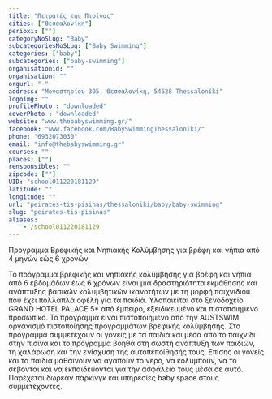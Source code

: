 ```yaml
---
title: "Πειρατές της Πισίνας"
cities: ["Θεσσαλονίκη"]
perioxi: [""]
categoryNoSLug: "Baby"
subcategoriesNoSLug: ["Baby Swimming"]
categories: ["baby"]
subcategories: ["baby-swimming"]
organisationid: ""
organisation: ""
orgurl: "-"
address: "Μοναστηρίου 305, Θεσσαλονίκη, 54628 Thessaloníki"
logoimg: ""
profilePhoto : "downloaded"
coverPhoto : "downloaded"
website: "www.thebabyswimming.gr/"
facebook: "www.facebook.com/BabySwimmingThessaloniki/"
phone: "6932073030"
email: "info@thebabyswimming.gr"
courses: ""
places: [""]
rensponsibles: ""
zipcode: [""]
UID: "school011220181129"
latitude: ""
longitude: ""
url: "peirates-tis-pisinas/thessaloniki/baby/baby-swimming"
slug: "peirates-tis-pisinas"
aliases:
    - /school011220181129
---
```



Προγραμμα Βρεφικής και Νηπιακής Κολύμβησης για βρέφη και νήπια από 4 μηνών εώς 6 χρονών

Το πρόγραμμα βρεφικής και νηπιακής κολύμβησης για βρέφη και νήπια από 6 εβδομάδων έως 6 χρόνων είναι μια δραστηριότητα εκμάθησης και ανάπτυξης βασικών κολυμβητικών ικανοτήτων με τη μορφή παιχνιδιού που έχει πολλαπλά οφέλη για τα παιδιά. Υλοποιείται στο ξενοδοχείο GRAND HOTEL PALACE 5* από έμπειρο, εξειδικευμένο και πιστοποιημένο προσωπικό. Το πρόγραμμα είναι πιστοποιημένο από την AUSTSWIM οργανισμό πιστοποίησης προγραμμάτων βρεφικής κολύμβησης. Στο πρόγραμμα συμμετέχουν οι γονείς με τα παιδιά και μέσα από το παιχνίδι στην πισίνα και το πρόγραμμα βοηθά στη σωστή ανάπτυξη των παιδιών, τη χαλάρωση και την ενίσχυση της αυτοπεποίθησής τους. Επίσης οι γονείς και τα παιδιά μαθαίνουν να αγαπούν το νερό, να κολυμπούν, να το σέβονται και να εκπαιδεύονται για την ασφάλεια τους μέσα σε αυτό. Παρέχεται δωρεάν πάρκινγκ και υπηρεσίες baby space στους συμμετέχοντες.